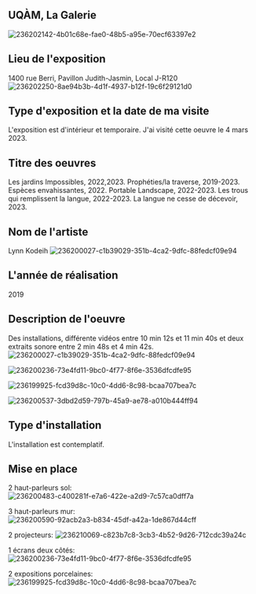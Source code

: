 ## UQÀM, La Galerie ##

![236202142-4b01c68e-fae0-48b5-a95e-70ecf63397e2](https://user-images.githubusercontent.com/112189073/236202788-f6386819-1d18-4e8f-a2eb-e317c4dd6636.jpg)

## Lieu de l'exposition ##
1400 rue Berri, Pavillon Judith-Jasmin, Local J-R120
![236202250-8ae94b3b-4d1f-4937-b12f-19c6f29121d0](https://user-images.githubusercontent.com/112189073/236203348-a17556df-9921-451d-b72e-206be7015fea.jpg)

## Type d'exposition et la date de ma visite ##
L'exposition est d'intérieur et temporaire. J'ai visité cette oeuvre le 4 mars 2023.

## Titre des oeuvres ##
Les jardins Impossibles, 2022,2023. Prophéties/la traverse, 2019-2023. Espèces envahissantes, 2022. Portable Landscape, 2022-2023. Les trous qui remplissent la langue, 2022-2023. La langue ne cesse de décevoir, 2023.

## Nom de l'artiste ##

Lynn Kodeih
![236200027-c1b39029-351b-4ca2-9dfc-88fedcf09e94](https://user-images.githubusercontent.com/112189073/236206205-dca49ea6-39f6-44fc-b299-ba3110985f81.jpg)

## L'année de réalisation ##

2019

## Description de l'oeuvre ##

Des installations, différente vidéos entre 10 min 12s et 11 min 40s et deux extraits sonore entre 2 min 48s et 4 min 42s.
![236200027-c1b39029-351b-4ca2-9dfc-88fedcf09e94](https://user-images.githubusercontent.com/112189073/236207862-d7222f5b-70fa-4455-a9ff-31ad57072db9.jpg)

![236200236-73e4fd11-9bc0-4f77-8f6e-3536dfcdfe95](https://user-images.githubusercontent.com/112189073/236208505-e971bbb4-3745-486e-a8c7-7c0e156b0134.jpg)

![236199925-fcd39d8c-10c0-4dd6-8c98-bcaa707bea7c](https://user-images.githubusercontent.com/112189073/236208625-6a6f198c-7b54-4233-bc3c-7adbb3d7890c.jpg)

![236200537-3dbd2d59-797b-45a9-ae78-a010b444ff94](https://user-images.githubusercontent.com/112189073/236208702-4e5bbc36-3beb-462a-9862-ad2037ee9e32.jpg)

## Type d'installation ##

L'installation est contemplatif.

## Mise en place ##

2 haut-parleurs sol:
![236200483-c400281f-e7a6-422e-a2d9-7c57ca0dff7a](https://user-images.githubusercontent.com/112189073/236209133-4e7c5ecc-9721-4694-a548-c4da4dc48c29.jpg)

3 haut-parleurs mur:
![236200590-92acb2a3-b834-45df-a42a-1de867d44cff](https://user-images.githubusercontent.com/112189073/236209345-9843f4a1-dc6a-457c-85ed-7e02fc60cf07.jpg)

2 projecteurs:
![236210069-c823b7c8-3cb3-4b52-9d26-712cdc39a24c](https://user-images.githubusercontent.com/112189073/236210105-5f6468f8-82b0-475f-a9b1-e4bbe7724f7a.png)

1 écrans deux côtés:
![236200236-73e4fd11-9bc0-4f77-8f6e-3536dfcdfe95](https://user-images.githubusercontent.com/112189073/236210597-ba227a15-2cd5-446d-b6af-5076528364d3.jpg)

2 expositions porcelaines:
![236199925-fcd39d8c-10c0-4dd6-8c98-bcaa707bea7c](https://user-images.githubusercontent.com/112189073/236211186-4198bb02-374b-4bb2-8b97-702830b738d3.jpg)
